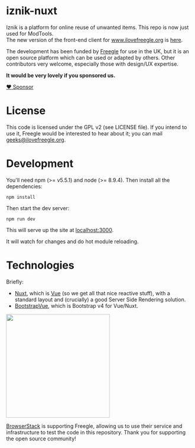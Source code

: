 # iznik-nuxt

Iznik is a platform for online reuse of unwanted items.  This repo is now just used for ModTools.   
The new version of the front-end client for www.ilovefreegle.org is [here](https://github.com/Freegle/iznik-nuxt3).  

The development has been funded by [Freegle](https://www.ilovefreegle.org) for use in the UK, 
but it is an open source platform which can be used or adapted by others.  Other contributors very welcome,
especially those with design/UX expertise.

**It would be very lovely if you sponsored us.**

[:heart: Sponsor](https://github.com/sponsors/Freegle)

License
=======

This code is licensed under the GPL v2 (see LICENSE file).  If you intend to use it, Freegle would be interested to
hear about it; you can mail <geeks@ilovefreegle.org>.

# Development

You'll need npm (>= v5.5.1) and node (>= 8.9.4).  Then install all the dependencies:
```
npm install
```

Then start the dev server:
```
npm run dev
```

This will serve up the site at [localhost:3000](http://localhost:3000).

It will watch for changes and do hot module reloading.

# Technologies

Briefly:
* [Nuxt](https://nuxtjs.org), which is [Vue](https://vuejs.org/) (so we get all 
that nice reactive stuff), with a standard layout and (crucially) a good Server Side 
Rendering solution.
* [BootstrapVue](https://bootstrap-vue.js.org/), which is Bootstrap v4 for Vue/Nuxt. 

<img src="http://www.browserstack.com/images/layout/browserstack-logo-600x315.png" width="280"/>

[BrowserStack](http://www.browserstack.com) is supporting Freegle, allowing us to use their service and infrastructure to test the code in this repository. Thank you for supporting the open source community!
 
